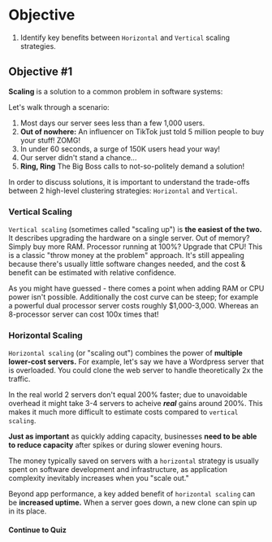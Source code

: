 # Objective

1. Identify key benefits between `Horizontal` and `Vertical` scaling strategies.

## Objective #1

**Scaling** is a solution to a common problem in software systems:

Let's walk through a scenario:

1. Most days our server sees less than a few 1,000 users.
1. **Out of nowhere:** An influencer on TikTok just told 5 million people to buy your stuff! ZOMG!
1. In under 60 seconds, a surge of 150K users head your way!
1. Our server didn't stand a chance...
1. **Ring, Ring** The Big Boss calls to not-so-politely demand a solution!

In order to discuss solutions, it is important to understand the trade-offs between 2 high-level clustering strategies: `Horizontal` and `Vertical`.

### Vertical Scaling

<!-- Vertical video -->

`Vertical scaling` (sometimes called "scaling up") is **the easiest of the two.** 
It describes upgrading the hardware on a single server.
Out of memory? Simply buy more RAM.
Processor running at 100%? Upgrade that CPU!
This is a classic "throw money at the problem" approach. It's still appealing because there's usually little software changes needed, and the cost & benefit can be estimated with relative confidence.

As you might have guessed - there comes a point when adding RAM or CPU power isn't possible. Additionally the cost curve can be steep; for example a powerful dual processor server costs roughly $1,000-3,000. Whereas an 8-processor server can cost 100x times that!

### Horizontal Scaling

<!-- Horizontal video -->

`Horizontal scaling` (or "scaling out") combines the power of **multiple lower-cost servers.** For example, let's say we have a Wordpress server that is overloaded. You could clone the web server to handle theoretically 2x the traffic. 

In the real world 2 servers don't equal 200% faster; due to unavoidable overhead it might take 3-4 servers to acheive ***real*** gains around 200%. This makes it much more difficult to estimate costs compared to `vertical scaling`.

**Just as important** as quickly adding capacity, businesses **need to be able to reduce capacity** after spikes or during slower evening hours.

The money typically saved on servers with a `horizontal` strategy is usually spent on software development and infrastructure, as application complexity inevitably increases when you "scale out." 

Beyond app performance, a key added benefit of `horizontal scaling` can be **increased uptime.** When a server goes down, a new clone can spin up in its place.


#### Continue to Quiz
